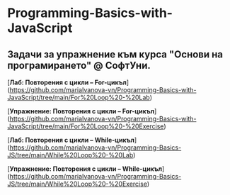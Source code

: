 # Programming-Basics-with-JavaScript

## Задачи за упражнение към курса "Основи на програмирането" @ СофтУни.


[**Лаб: Повторения с цикли – For-цикъл**] (https://github.com/mariaIvanova-vn/Programming-Basics-with-JavaScript/tree/main/For%20Loop%20-%20Lab)

[**Упражнениe: Повторения с цикли – For-цикъл**] (https://github.com/mariaIvanova-vn/Programming-Basics-with-JavaScript/tree/main/For%20Loop%20-%20Exercise)
  
[**Лаб: Повторения с цикли – While-цикъл**] (https://github.com/mariaIvanova-vn/Programming-Basics-JS/tree/main/While%20Loop%20-%20Lab)

[**Упражнениe: Повторения с цикли – While-цикъл**] (https://github.com/mariaIvanova-vn/Programming-Basics-JS/tree/main/While%20Loop%20-%20Exercise)
